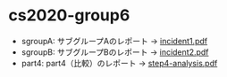 # cs2020-group6

- sgroupA: サブグループAのレポート -> [incident1.pdf](sgroupA/incident1.pdf)
- sgroupB: サブグループBのレポート -> [incident2.pdf](sgroupB/incident2.pdf)
- part4: part4（比較）のレポート -> [step4-analysis.pdf](part4/step4-analysis.pdf)